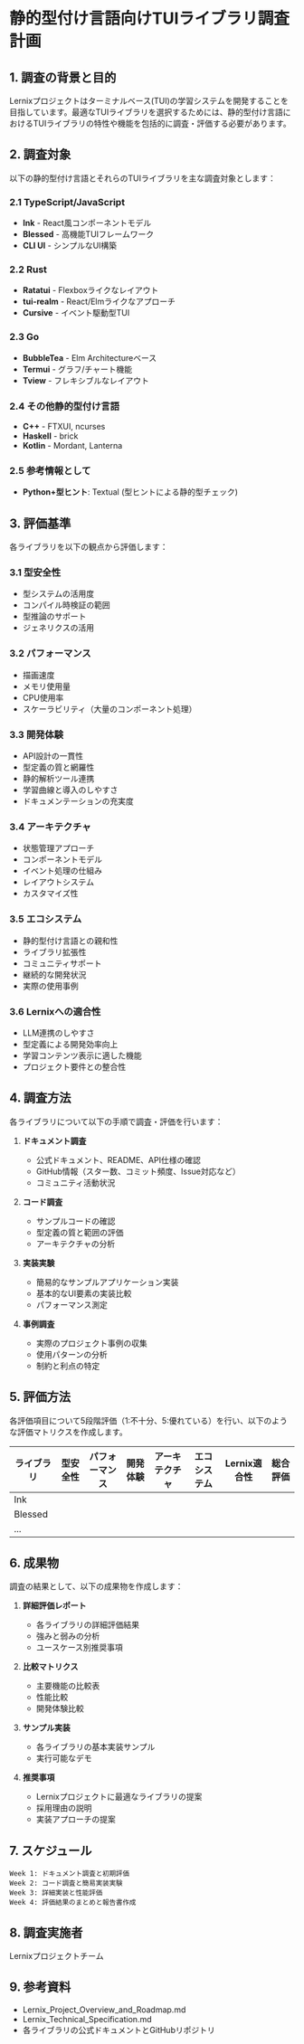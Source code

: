 # 静的型付け言語向けTUIライブラリ調査計画

## 1. 調査の背景と目的

Lernixプロジェクトはターミナルベース(TUI)の学習システムを開発することを目指しています。最適なTUIライブラリを選択するためには、静的型付け言語におけるTUIライブラリの特性や機能を包括的に調査・評価する必要があります。

## 2. 調査対象

以下の静的型付け言語とそれらのTUIライブラリを主な調査対象とします：

### 2.1 TypeScript/JavaScript
- **Ink** - React風コンポーネントモデル
- **Blessed** - 高機能TUIフレームワーク
- **CLI UI** - シンプルなUI構築

### 2.2 Rust
- **Ratatui** - Flexboxライクなレイアウト
- **tui-realm** - React/Elmライクなアプローチ
- **Cursive** - イベント駆動型TUI

### 2.3 Go
- **BubbleTea** - Elm Architectureベース
- **Termui** - グラフ/チャート機能
- **Tview** - フレキシブルなレイアウト

### 2.4 その他静的型付け言語
- **C++** - FTXUI, ncurses
- **Haskell** - brick
- **Kotlin** - Mordant, Lanterna

### 2.5 参考情報として
- **Python+型ヒント**: Textual (型ヒントによる静的型チェック)

## 3. 評価基準

各ライブラリを以下の観点から評価します：

### 3.1 型安全性
- 型システムの活用度
- コンパイル時検証の範囲
- 型推論のサポート
- ジェネリクスの活用

### 3.2 パフォーマンス
- 描画速度
- メモリ使用量
- CPU使用率
- スケーラビリティ（大量のコンポーネント処理）

### 3.3 開発体験
- API設計の一貫性
- 型定義の質と網羅性
- 静的解析ツール連携
- 学習曲線と導入のしやすさ
- ドキュメンテーションの充実度

### 3.4 アーキテクチャ
- 状態管理アプローチ
- コンポーネントモデル
- イベント処理の仕組み
- レイアウトシステム
- カスタマイズ性

### 3.5 エコシステム
- 静的型付け言語との親和性
- ライブラリ拡張性
- コミュニティサポート
- 継続的な開発状況
- 実際の使用事例

### 3.6 Lernixへの適合性
- LLM連携のしやすさ
- 型定義による開発効率向上
- 学習コンテンツ表示に適した機能
- プロジェクト要件との整合性

## 4. 調査方法

各ライブラリについて以下の手順で調査・評価を行います：

1. **ドキュメント調査**
   - 公式ドキュメント、README、API仕様の確認
   - GitHub情報（スター数、コミット頻度、Issue対応など）
   - コミュニティ活動状況

2. **コード調査**
   - サンプルコードの確認
   - 型定義の質と範囲の評価
   - アーキテクチャの分析

3. **実装実験**
   - 簡易的なサンプルアプリケーション実装
   - 基本的なUI要素の実装比較
   - パフォーマンス測定

4. **事例調査**
   - 実際のプロジェクト事例の収集
   - 使用パターンの分析
   - 制約と利点の特定

## 5. 評価方法

各評価項目について5段階評価（1:不十分、5:優れている）を行い、以下のような評価マトリクスを作成します。

| ライブラリ | 型安全性 | パフォーマンス | 開発体験 | アーキテクチャ | エコシステム | Lernix適合性 | 総合評価 |
|------------|----------|----------------|----------|----------------|--------------|--------------|----------|
| Ink        |          |                |          |                |              |              |          |
| Blessed    |          |                |          |                |              |              |          |
| ...        |          |                |          |                |              |              |          |

## 6. 成果物

調査の結果として、以下の成果物を作成します：

1. **詳細評価レポート**
   - 各ライブラリの詳細評価結果
   - 強みと弱みの分析
   - ユースケース別推奨事項

2. **比較マトリクス**
   - 主要機能の比較表
   - 性能比較
   - 開発体験比較

3. **サンプル実装**
   - 各ライブラリの基本実装サンプル
   - 実行可能なデモ

4. **推奨事項**
   - Lernixプロジェクトに最適なライブラリの提案
   - 採用理由の説明
   - 実装アプローチの提案

## 7. スケジュール

```
Week 1: ドキュメント調査と初期評価
Week 2: コード調査と簡易実装実験
Week 3: 詳細実装と性能評価
Week 4: 評価結果のまとめと報告書作成
```

## 8. 調査実施者

Lernixプロジェクトチーム

## 9. 参考資料

- Lernix_Project_Overview_and_Roadmap.md
- Lernix_Technical_Specification.md
- 各ライブラリの公式ドキュメントとGitHubリポジトリ